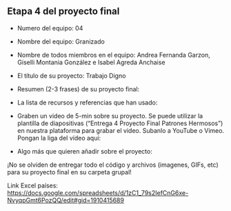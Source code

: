 ## Etapa 4 del proyecto final

- Numero del equipo: 04

- Nombre del equipo: Granizado

- Nombre de todos miembros en el equipo: Andrea Fernanda Garzon, Giselli Montania González e Isabel Agreda Anchaise

- El título de su proyecto: Trabajo Digno

- Resumen (2-3 frases) de su proyecto final:

- La lista de recursos y referencias que han usado:

- Graben un video de 5-min sobre su proyecto. Se puede utilizar la plantilla de diapositivas (“Entrega 4 Proyecto Final Patrones Hermosos”) en nuestra plataforma para grabar el video. Subanlo a YouTube o Vimeo. Pongan la liga del vídeo aquí: 

- Algo más que quieren añadir sobre el proyecto:

¡No se olviden de entregar todo el código y archivos (imagenes, GIFs, etc) para su proyecto final en su carpeta grupal!


Link Excel países: https://docs.google.com/spreadsheets/d/1zC1_79s2IefCnG6xe-NvyqpGmt6PozQQ/edit#gid=1910415689
